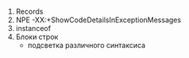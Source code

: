 1. Records
2. NPE
-XX:+ShowCodeDetailsInExceptionMessages
3. instanceof
4. Блоки строк
   - подсветка различного синтаксиса
   